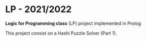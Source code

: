 # LP - 2021/2022
**Logic for Programming class** 
(LP) project implemented in Prolog

This project consist on a Hashi Puzzle Solver (Part 1).
